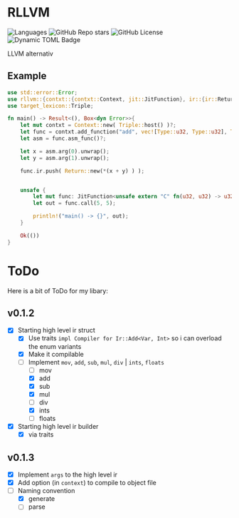 # RLLVM
![Languages](https://img.shields.io/github/languages/top/Toni-Graphics/rllvm?logo=rust)
![GitHub Repo stars](https://img.shields.io/github/stars/Toni-Graphics/rllvm?style=flat)
![GitHub License](https://img.shields.io/github/license/Toni-Graphics/rllvm)
![Dynamic TOML Badge](https://img.shields.io/badge/dynamic/toml?url=https%3A%2F%2Fraw.githubusercontent.com%2FToni-Graphics%2Frllvm%2Fmain%2FCargo.toml&query=%24.package.version&label=version)


LLVM alternativ

## Example
```rust
use std::error::Error;
use rllvm::{contxt::{contxt::Context, jit::JitFunction}, ir::{ir::Return, r#type::Type}};
use target_lexicon::Triple;

fn main() -> Result<(), Box<dyn Error>>{
    let mut contxt = Context::new( Triple::host() )?;
    let func = contxt.add_function("add", vec![Type::u32, Type::u32], Type::u32);
    let asm = func.asm_func()?;

    let x = asm.arg(0).unwrap();
    let y = asm.arg(1).unwrap();

    func.ir.push( Return::new(*(x + y) ) );


    unsafe {
        let mut func: JitFunction<unsafe extern "C" fn(u32, u32) -> u32> = contxt.get_jit_function("add")?;
        let out = func.call(5, 5);

        println!("main() -> {}", out);
    }

    Ok(())
}
```

# ToDo
Here is a bit of ToDo for my libary:
## v0.1.2
 - [x] Starting high level ir struct
    - [x] Use traits `impl Compiler for Ir::Add<Var, Int>` so i can overload the enum variants
    - [x] Make it compilable
    - [ ] Implement `mov`, `add`, `sub`, `mul`, `div` | `ints`, `floats`
        - [ ] mov
        - [x] add
        - [x] sub
        - [x] mul
        - [ ] div
        - [x] ints
        - [ ] floats
  - [x] Starting high level ir builder
    - [x] via traits

## v0.1.3
 - [x] Implement `args` to the high level ir
 - [x] Add option (in `context`) to compile to object file
 - [ ] Naming convention
    - [x] generate
    - [ ] parse